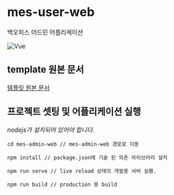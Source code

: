 # mes-user-web

백오피스 어드민 어플리케이션

![Vue](https://img.shields.io/badge/vue-v2.6.11-green?logo=vue.js)

## template 원본 문서 

[템플릿 원본 문서](./origin.md)

## 프로젝트 셋팅 및 어플리케이션 실행

*nodejs가 설치되어 있어야 합니다.*

```
cd mes-admin-web // mes-admin-web 경로로 이동

npm install // package.json에 기술 된 의존 라이브러리 설치

npm run serve // live reload 상태의 개발용 서버 실횅.

npm run build // production 용 build
```

